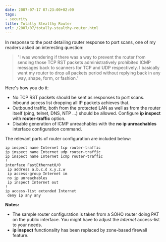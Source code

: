 ```yaml
---
date: 2007-07-17 07:23:00+02:00
tags:
- security
title: Totally Stealthy Router
url: /2007/07/totally-stealthy-router.html
---
```

In response to the post detailing router response to port scans, one of my readers asked an interesting question:

> "I was wondering if there was a way to prevent the router from sending those TCP RST packets administratively prohibited ICMP messages back to scanners for TCP and UDP respectively. I basically want my router to drop all packets period without replying back in any way, shape, form, or fashion."

Here\'s how you do it:
<!--more-->
-   No TCP RST packets should be sent as responses to port scans. Inbound access list dropping all IP packets achieves that.
-   Outbound traffic, both from the protected LAN as well as from the router itself (ping, telnet, DNS, NTP \...) should be allowed. Configure **ip inspect** with **router-traffic** option.
-   Disable generation of ICMP unreachables with the **no ip unreachables** interface configuration command.

The relevant parts of router configuration are included below:

```
ip inspect name Internet tcp router-traffic
ip inspect name Internet udp router-traffic
ip inspect name Internet icmp router-traffic
!
interface FastEthernet0/0
 ip address a.b.c.d x.y.z.w
 ip access-group Internet in
 no ip unreachables
 ip inspect Internet out
!
ip access-list extended Internet
 deny ip any any
```

**Notes:**

- The sample router configuration is taken from a SOHO router doing PAT on the public interface. You might have to adjust the *Internet* access-list to your needs.
- **ip inspect** functionality has been replaced by zone-based firewall feature.